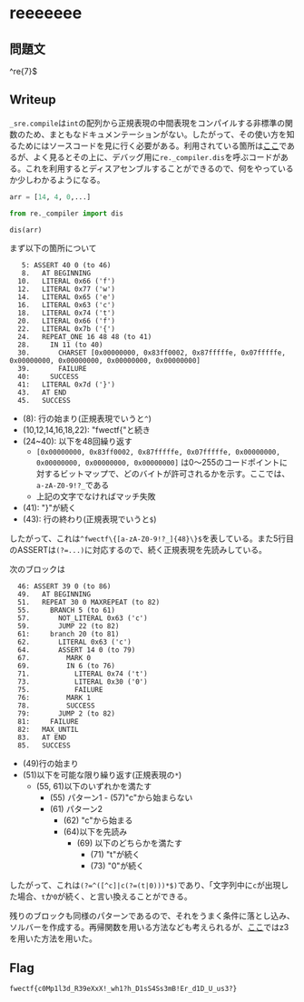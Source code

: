 # reeeeeee

## 問題文

^re{7}$

## Writeup


`_sre.compile`は`int`の配列から正規表現の中間表現をコンパイルする非標準の関数のため、まともなドキュメンテーションがない。したがって、その使い方を知るためにはソースコードを見に行く必要がある。利用されている箇所は[ここ](https://github.com/python/cpython/blob/5c6937ad204d009085e016c3dc9e9ba75eef34c5/Lib/re/_compiler.py#L757)であるが、よく見るとその上に、デバッグ用に`re._compiler.dis`を呼ぶコードがある。これを利用するとディスアセンブルすることができるので、何をやっているか少しわかるようになる。

```python
arr = [14, 4, 0,...]

from re._compiler import dis

dis(arr)
```

まず以下の箇所について
```
   5: ASSERT 40 0 (to 46)
   8.   AT BEGINNING
  10.   LITERAL 0x66 ('f')
  12.   LITERAL 0x77 ('w')
  14.   LITERAL 0x65 ('e')
  16.   LITERAL 0x63 ('c')
  18.   LITERAL 0x74 ('t')
  20.   LITERAL 0x66 ('f')
  22.   LITERAL 0x7b ('{')
  24.   REPEAT_ONE 16 48 48 (to 41)
  28.     IN 11 (to 40)
  30.       CHARSET [0x00000000, 0x83ff0002, 0x87fffffe, 0x07fffffe, 0x00000000, 0x00000000, 0x00000000, 0x00000000]
  39.       FAILURE
  40:     SUCCESS
  41:   LITERAL 0x7d ('}')
  43.   AT END
  45.   SUCCESS
```
* (8): 行の始まり(正規表現でいうと`^`)
* (10,12,14,16,18,22): "fwectf{"と続き
* (24~40): 以下を48回繰り返す
    * `[0x00000000, 0x83ff0002, 0x87fffffe, 0x07fffffe, 0x00000000, 0x00000000, 0x00000000, 0x00000000]` は0〜255のコードポイントに対するビットマップで、どのバイトが許可されるかを示す。ここでは、`a-zA-Z0-9!?_`である
    * 上記の文字でなければマッチ失敗
* (41): "}"が続く
* (43): 行の終わり(正規表現でいうと`$`)

したがって、これは`^fwectf\{[a-zA-Z0-9!?_]{48}\}$`を表している。また5行目のASSERTは`(?=...)`に対応するので、続く正規表現を先読みしている。

次のブロックは

```
  46: ASSERT 39 0 (to 86)
  49.   AT BEGINNING
  51.   REPEAT 30 0 MAXREPEAT (to 82)
  55.     BRANCH 5 (to 61)
  57.       NOT_LITERAL 0x63 ('c')
  59.       JUMP 22 (to 82)
  61:     branch 20 (to 81)
  62.       LITERAL 0x63 ('c')
  64.       ASSERT 14 0 (to 79)
  67.         MARK 0
  69.         IN 6 (to 76)
  71.           LITERAL 0x74 ('t')
  73.           LITERAL 0x30 ('0')
  75.           FAILURE
  76:         MARK 1
  78.         SUCCESS
  79:       JUMP 2 (to 82)
  81:     FAILURE
  82:   MAX_UNTIL
  83.   AT END
  85.   SUCCESS
```

* (49)行の始まり
* (51)以下を可能な限り繰り返す(正規表現の`*`)
    * (55, 61)以下のいずれかを満たす
        * (55) パターン1 - (57)"c"から始まらない
        * (61) パターン2
            * (62) "c"から始まる
            * (64)以下を先読み
                * (69) 以下のどちらかを満たす
                    * (71) "t"が続く
                    * (73) "0"が続く

したがって、これは`(?=^([^c]|c(?=(t|0)))*$)`であり、「文字列中に`c`が出現した場合、`t`か`0`が続く、と言い換えることができる。

残りのブロックも同様のパターンであるので、それをうまく条件に落とし込み、ソルバーを作成する。再帰関数を用いる方法なども考えられるが、[ここ](./solver.py)ではz3を用いた方法を用いた。


## Flag

`fwectf{c0Mp1l3d_R39eXxX!_wh1?h_D1sS4Ss3mB!Er_d1D_U_us3?}`

